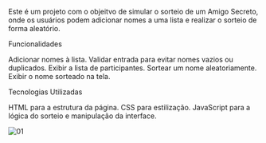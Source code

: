 Este é um projeto com o objeitvo de simular o sorteio de um Amigo Secreto, onde os usuários podem adicionar nomes a uma lista e realizar o sorteio de forma aleatório.

Funcionalidades

Adicionar nomes à lista.
Validar entrada para evitar nomes vazios ou duplicados.
Exibir a lista de participantes.
Sortear um nome aleatoriamente.
Exibir o nome sorteado na tela.


Tecnologias Utilizadas

HTML para a estrutura da página.
CSS para estilização.
JavaScript para a lógica do sorteio e manipulação da interface.


![01](https://github.com/user-attachments/assets/cfa898f1-6037-46f8-beb5-f7afa8d51ff4)



